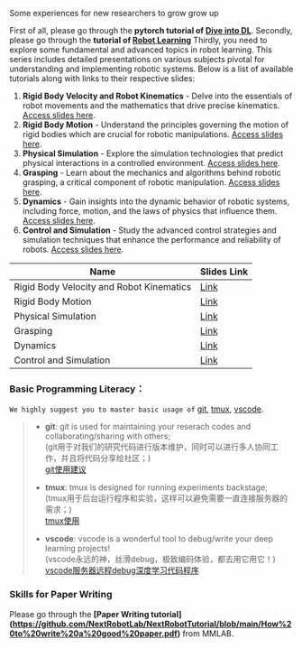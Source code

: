 Some experiences for new researchers to grow grow up

First of all, please go through the **pytorch tutorial of [Dive into DL](https://tangshusen.me/Dive-into-DL-PyTorch/#/)**.
Secondly, please go through the **tutorial of [Robot Learning](https://github.com/yun-long/Foundations-of-Robotics)**
Thirdly, you need to explore some fundamental and advanced topics in robot learning. This series includes detailed presentations on various subjects pivotal for understanding and implementing robotic systems. Below is a list of available tutorials along with links to their respective slides:

1. **Rigid Body Velocity and Robot Kinematics** - Delve into the essentials of robot movements and the mathematics that drive precise kinematics. [Access slides here](https://drive.google.com/file/d/1ixiKV7CuxPZ2aAlfIZsgqmhifvooNib8/view?usp=sharing).
2. **Rigid Body Motion** - Understand the principles governing the motion of rigid bodies which are crucial for robotic manipulations. [Access slides here](https://drive.google.com/file/d/11ua6esUY5KX0DGpbcGq2-itSqjBE0dN2/view?usp=sharing).
3. **Physical Simulation** - Explore the simulation technologies that predict physical interactions in a controlled environment. [Access slides here](https://drive.google.com/file/d/1CwxFYVzX-xa-XWv0fr52ys9-iUxIfhdB/view?usp=sharing).
4. **Grasping** - Learn about the mechanics and algorithms behind robotic grasping, a critical component of robotic manipulation. [Access slides here](https://drive.google.com/file/d/1LZNkFThQZcYGeWvcAG5oqLcWVj4x_rF1/view?usp=sharing).
5. **Dynamics** - Gain insights into the dynamic behavior of robotic systems, including force, motion, and the laws of physics that influence them. [Access slides here](https://drive.google.com/file/d/1S8QNAXQIviIt9JfvsfJPzwdnvJH8IIbQ/view?usp=sharing).
6. **Control and Simulation** - Study the advanced control strategies and simulation techniques that enhance the performance and reliability of robots. [Access slides here](https://drive.google.com/file/d/17WYHFkB5bJqSq3P19kJ6TSQROSTcP1XA/view?usp=sharing).


| Name                                      | Slides Link                   |
|-------------------------------------------|-------------------------------|
| Rigid Body Velocity and Robot Kinematics  | [Link](https://drive.google.com/file/d/1ixiKV7CuxPZ2aAlfIZsgqmhifvooNib8/view?usp=sharing)                    |
| Rigid Body Motion                         | [Link](https://drive.google.com/file/d/11ua6esUY5KX0DGpbcGq2-itSqjBE0dN2/view?usp=sharing)                    |
| Physical Simulation                       | [Link](https://drive.google.com/file/d/1CwxFYVzX-xa-XWv0fr52ys9-iUxIfhdB/view?usp=sharing)                    |
| Grasping                                  | [Link](https://drive.google.com/file/d/1LZNkFThQZcYGeWvcAG5oqLcWVj4x_rF1/view?usp=sharing)                    |
| Dynamics                                  | [Link](https://drive.google.com/file/d/1S8QNAXQIviIt9JfvsfJPzwdnvJH8IIbQ/view?usp=sharing)                    |
| Control and Simulation                    | [Link](https://drive.google.com/file/d/17WYHFkB5bJqSq3P19kJ6TSQROSTcP1XA/view?usp=sharing)                    |


### Basic Programming Literacy：
`We highly suggest you to master basic usage of` [git](https://pan.baidu.com/s/1Vqt6CU7M-7YaKMDZgfYmsg), [tmux](https://pan.baidu.com/s/1ikcNPMHhaWE1rtcPQCJIag), [vscode](https://pan.baidu.com/s/16Q-MQpCUhMpzh2W4mtCPbA).

> * **git**: git is used for maintaining your reserach codes and collaborating/sharing with others;  
> (git用于对我们的研究代码进行版本维护，同时可以进行多人协同工作，并且将代码分享给社区；)  
> [git使用建议](https://pan.baidu.com/s/1Vqt6CU7M-7YaKMDZgfYmsg)
> 
> * **tmux**: tmux is designed for running experiments backstage;  
> (tmux用于后台运行程序和实验，这样可以避免需要一直连接服务器的需求；)  
> [tmux使用](https://pan.baidu.com/s/1ikcNPMHhaWE1rtcPQCJIag)
> 
> * **vscode**: vscode is a wonderful tool to debug/write your deep learning projects!  
> (vscode永远的神，丝滑debug，极致编码体验，都去用它用它！)  
> [vscode服务器远程debug深度学习代码程序](https://pan.baidu.com/s/16Q-MQpCUhMpzh2W4mtCPbA)



### Skills for Paper Writing

Please go through the **[Paper Writing tutorial] (https://github.com/NextRobotLab/NextRobotTutorial/blob/main/How%20to%20write%20a%20good%20paper.pdf)** from MMLAB.
